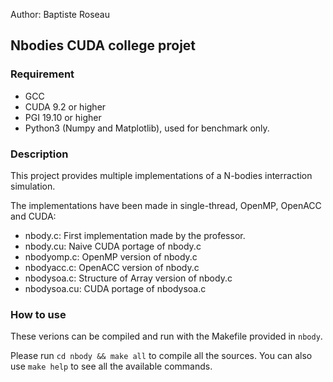 Author: Baptiste Roseau

## Nbodies CUDA college projet

### Requirement

- GCC
- CUDA 9.2 or higher
- PGI 19.10 or higher
- Python3 (Numpy and Matplotlib), used for benchmark only.


### Description

This project provides multiple implementations of a N-bodies interraction simulation.

The implementations have been made in single-thread, OpenMP, OpenACC and CUDA:

- nbody.c:     First implementation made by the professor.
- nbody.cu:    Naive CUDA portage of nbody.c
- nbodyomp.c:  OpenMP version of nbody.c
- nbodyacc.c:  OpenACC version of nbody.c
- nbodysoa.c:  Structure of Array version of nbody.c
- nbodysoa.cu: CUDA portage of nbodysoa.c


### How to use

These verions can be compiled and run with the Makefile provided in `nbody`.

Please run `cd nbody && make all` to compile all the sources. You can also use `make help` to see all the available commands.
